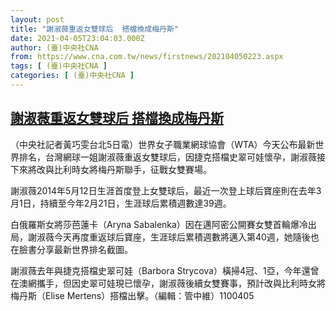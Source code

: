 ```yaml
---
layout: post
title: "謝淑薇重返女雙球后  搭檔換成梅丹斯"
date: 2021-04-05T23:04:03.000Z
author: (臺)中央社CNA
from: https://www.cna.com.tw/news/firstnews/202104050223.aspx
tags: [ (臺)中央社CNA ]
categories: [ (臺)中央社CNA ]
---
```

<!--1617663843000-->
[謝淑薇重返女雙球后  搭檔換成梅丹斯](https://www.cna.com.tw/news/firstnews/202104050223.aspx)
------

<div>
<div></div><div class="paragraph"><p>（中央社記者黃巧雯台北5日電）世界女子職業網球協會（WTA）今天公布最新世界排名，台灣網球一姐謝淑薇重返女雙球后，因捷克搭檔史翠可娃懷孕，謝淑薇接下來將改與比利時女將梅丹斯聯手，征戰女雙賽場。</p><p>謝淑薇2014年5月12日生涯首度登上女雙球后，最近一次登上球后寶座則在去年3月1日，持續至今年2月21日，生涯球后累積週數達39週。</p><p>白俄羅斯女將莎芭蓮卡（Aryna Sabalenka）因在邁阿密公開賽女雙首輪爆冷出局，謝淑薇今天再度重返球后寶座，生涯球后累積週數將邁入第40週，她隨後也在臉書分享最新世界排名截圖。</p><p>謝淑薇去年與捷克搭檔史翠可娃（Barbora Strycova）橫掃4冠、1亞，今年還曾在澳網攜手，但因史翠可娃現已懷孕，謝淑薇後續女雙賽事，預計改與比利時女將梅丹斯（Elise Mertens）搭檔出擊。（編輯：管中維）1100405</p></div>
</div>
